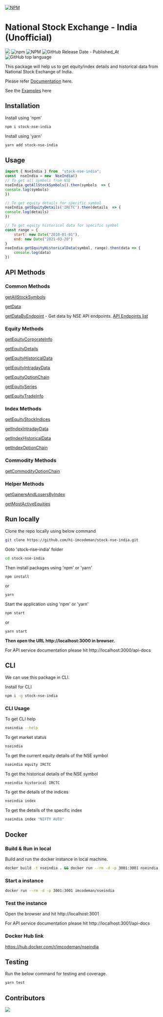 
[![NPM](https://nodei.co/npm/stock-nse-india.png)](https://nodei.co/npm/stock-nse-india/)

# National Stock Exchange - India (Unofficial)

![](https://github.com/hi-imcodeman/stock-nse-india/workflows/CI/badge.svg) ![npm](https://img.shields.io/npm/dt/stock-nse-india) ![NPM](https://img.shields.io/npm/l/stock-nse-india) ![GitHub Release Date - Published_At](https://img.shields.io/github/release-date/hi-imcodeman/stock-nse-india) ![GitHub top language](https://img.shields.io/github/languages/top/hi-imcodeman/stock-nse-india)

This package will help us to get equity/index details and historical data from National Stock Exchange of India.

Please refer [Documentation](https://hi-imcodeman.github.io/stock-nse-india) here.

See the [Examples](https://github.com/hi-imcodeman/stock-nse-india/tree/master/examples) here

## Installation

Install using 'npm'

```sh
npm i stock-nse-india
```

Install using 'yarn'

```sh
yarn add stock-nse-india
```

## Usage

```javascript
import { NseIndia } from  "stock-nse-india";
const  nseIndia = new  NseIndia()
// To get all symbols from NSE
nseIndia.getAllStockSymbols().then(symbols  => {
console.log(symbols)
})

// To get equity details for specific symbol
nseIndia.getEquityDetails('IRCTC').then(details  => {
console.log(details)
})

// To get equity historical data for specific symbol
const range = {
    start: new Date("2010-01-01"),
    end: new Date("2021-03-20")
}
nseIndia.getEquityHistoricalData(symbol, range).then(data => {
    console.log(data)
})
```

## API Methods

### Common Methods
[getAllStockSymbols](https://hi-imcodeman.github.io/stock-nse-india/classes/index.nseindia.html#getallstocksymbols)

[getData](https://hi-imcodeman.github.io/stock-nse-india/classes/index.nseindia.html#getdata)

[getDataByEndpoint](https://hi-imcodeman.github.io/stock-nse-india/classes/index.nseindia.html#getdatabyendpoint) - Get data by NSE API endpoints. [API Endpoints list](https://hi-imcodeman.github.io/stock-nse-india/enums/index.apilist.html)

### Equity Methods
[getEquityCorporateInfo](https://hi-imcodeman.github.io/stock-nse-india/classes/index.nseindia.html#getequitycorporateinfo)

[getEquityDetails](https://hi-imcodeman.github.io/stock-nse-india/classes/index.nseindia.html#getequitydetails)

[getEquityHistoricalData](https://hi-imcodeman.github.io/stock-nse-india/classes/index.nseindia.html#getequityhistoricaldata)

[getEquityIntradayData](https://hi-imcodeman.github.io/stock-nse-india/classes/index.nseindia.html#getequityintradaydata)

[getEquityOptionChain](https://hi-imcodeman.github.io/stock-nse-india/classes/index.nseindia.html#getequityoptionchain)

[getEquitySeries](https://hi-imcodeman.github.io/stock-nse-india/classes/index.nseindia.html#getequityseries)

[getEquityTradeInfo](https://hi-imcodeman.github.io/stock-nse-india/classes/index.nseindia.html#getequitytradeinfo)

### Index Methods
[getEquityStockIndices](https://hi-imcodeman.github.io/stock-nse-india/classes/index.nseindia.html#getequitystockindices)

[getIndexIntradayData](https://hi-imcodeman.github.io/stock-nse-india/classes/index.nseindia.html#getindexintradaydata)

[getIndexHistoricalData](https://hi-imcodeman.github.io/stock-nse-india/classes/index.nseindia.html#getindexhistoricaldata)

[getIndexOptionChain](https://hi-imcodeman.github.io/stock-nse-india/classes/index.nseindia.html#getindexoptionchain)

### Commodity Methods
[getCommodityOptionChain](https://hi-imcodeman.github.io/stock-nse-india/classes/index.nseindia.html#getcommodityoptionchain)

### Helper Methods
[getGainersAndLosersByIndex](https://hi-imcodeman.github.io/stock-nse-india/modules/helpers.html#getgainersandlosersbyindex)

[getMostActiveEquities](https://hi-imcodeman.github.io/stock-nse-india/modules/helpers.html#getmostactiveequities)

## Run locally

Clone the repo locally using below command

```sh
git clone https://github.com/hi-imcodeman/stock-nse-india.git
```

Goto 'stock-nse-india' folder

```sh
cd stock-nse-india
```

Then install packages using 'npm' or 'yarn'

```sh
npm install
```

or

```sh
yarn
```

Start the application using 'npm' or 'yarn'

```sh
npm start
```

or

```sh
yarn start
```

**Then open the URL http://localhost:3000 in browser.**

For API service documentation please hit http://localhost:3000/api-docs

## CLI

We can use this package in CLI.

Install for CLI

```sh
npm i -g stock-nse-india
```

### CLI Usage

To get CLI help

```sh
nseindia --help
```

To get market status

```sh
nseindia
```

To get the current equity details of the NSE symbol

```sh
nseindia equity IRCTC
```

To get the historical details of the NSE symbol

```sh
nseindia historical IRCTC
```

To get the details of the indices

```sh
nseindia index
```

To get the details of the specific index

```sh
nseindia index "NIFTY AUTO"
```

## Docker

### Build & Run in local

Build and run the docker instance in local machine.

```sh
docker build -t nseindia . && docker run --rm -d -p 3001:3001 nseindia:latest
```

### Start a instance

```sh
docker run --rm -d -p 3001:3001 imcodeman/nseindia
```

### Test the instance

Open the browser and hit http://localhost:3001

For API service documentation please hit http://localhost:3001/api-docs

### Docker Hub link

https://hub.docker.com/r/imcodeman/nseindia


## Testing

Run the below command for testing and coverage.

```sh
yarn test
```

## Contributors

<a href="https://github.com/hi-imcodeman/stock-nse-india/graphs/contributors">
  <img src="https://contrib.rocks/image?repo=hi-imcodeman/stock-nse-india" />
</a>
